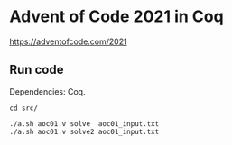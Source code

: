 Advent of Code 2021 in Coq
==========================

https://adventofcode.com/2021

## Run code

Dependencies: Coq.

```shell
cd src/

./a.sh aoc01.v solve  aoc01_input.txt
./a.sh aoc01.v solve2 aoc01_input.txt
```


